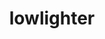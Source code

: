 ---
title: lowlighter
github: https://github.com/lowlighter
mode: dark
transition: 1s
score: 92.2
archetype:
- Stats and Metrics
- Innovative
- Dynamic
---